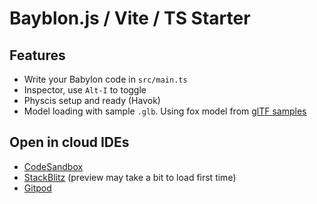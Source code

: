 # Bayblon.js / Vite / TS Starter

## Features

- Write your Babylon code in `src/main.ts`
- Inspector, use `Alt-I` to toggle
- Physcis setup and ready (Havok)
- Model loading with sample `.glb`. Using fox model from [glTF samples](https://github.com/KhronosGroup/glTF-Sample-Models/tree/main/2.0/Fox)

## Open in cloud IDEs

- [CodeSandbox](https://codesandbox.io/p/github/pjoe/bjs-starter/main?file=%2Fsrc%2Fmain.ts%3A18%2C1)
- [StackBlitz](https://stackblitz.com/~/github.com/pjoe/bjs-starter?file=src/main.ts:L18) (preview may take a bit to load first time)
- [Gitpod](https://gitpod.io/#https://github.com/pjoe/bjs-starter)